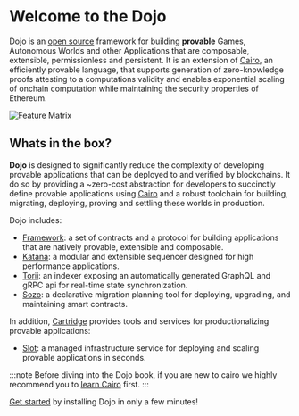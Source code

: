 # Welcome to the Dojo

Dojo is an [open source](https://github.com/dojoengine/dojo) framework for building **provable** Games, Autonomous Worlds and other Applications that are composable, extensible, permissionless and persistent. It is an extension of [Cairo](https://www.cairo-lang.org/), an efficiently provable language, that supports generation of zero-knowledge proofs attesting to a computations validity and enables exponential scaling of onchain computation while maintaining the security properties of Ethereum.

![Feature Matrix](/feature-matrix.png)

## Whats in the box?

**Dojo** is designed to significantly reduce the complexity of developing provable applications that can be deployed to and verified by blockchains. It do so by providing a ~zero-cost abstraction for developers to succinctly define provable applications using [Cairo](https://www.cairo-lang.org/) and a robust toolchain for building, migrating, deploying, proving and settling these worlds in production.

Dojo includes:

- [Framework](framework): a set of contracts and a protocol for building applications that are natively provable, extensible and composable.
- [Katana](toolchain/katana): a modular and extensible sequencer designed for high performance applications.
- [Torii](toolchain/torii): an indexer exposing an automatically generated GraphQL and gRPC api for real-time state synchronization.
- [Sozo](toolchain/sozo): a declarative migration planning tool for deploying, upgrading, and maintaining smart contracts.

In addition, [Cartridge](https://cartridge.gg) provides tools and services for productionalizing provable applications:

- [Slot](toolchain/slot): a managed infrastructure service for deploying and scaling provable applications in seconds.
<!-- - [World Explorer](toolchain/world-explorer): a Dojo-native blockchain explorer for understanding and interacting with your application. -->

:::note
Before diving into the Dojo book, if you are new to cairo we highly recommend you to [learn Cairo](https://book.cairo-lang.org) first.
:::

[Get started](/getting-started.md) by installing Dojo in only a few minutes!